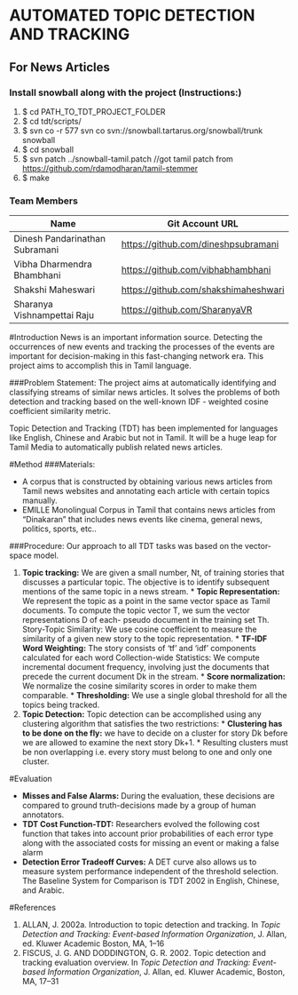 AUTOMATED TOPIC DETECTION AND TRACKING
======================================
For News Articles
-----------------

### Install snowball along with the project (Instructions:)
1. $ cd PATH_TO_TDT_PROJECT_FOLDER
2. $ cd tdt/scripts/
3. $ svn co -r 577 svn co svn://snowball.tartarus.org/snowball/trunk snowball
4. $ cd snowball
5. $ svn patch ../snowball-tamil.patch //got tamil patch from https://github.com/rdamodharan/tamil-stemmer
6. $ make


### Team Members
| Name                           | Git Account URL                     |
|--------------------------------|--------------------------------------
| Dinesh Pandarinathan Subramani | https://github.com/dineshpsubramani |
| Vibha Dharmendra Bhambhani     | https://github.com/vibhabhambhani   |
| Shakshi Maheswari              | https://github.com/shakshimaheshwari|
| Sharanya Vishnampettai Raju    | https://github.com/SharanyaVR       |


#Introduction
  News is an important information source. Detecting the occurrences of new events and tracking the processes of the events are important for decision-making in this fast-changing network era. This project aims to accomplish this in Tamil language.

###Problem Statement:
The project aims at automatically identifying and classifying streams of similar news articles. It solves the problems of both detection and tracking based on the well-known IDF - weighted cosine coefficient similarity metric. 

  Topic Detection and Tracking (TDT) has been implemented for languages like English, Chinese and Arabic but not in Tamil. It will be a huge leap for Tamil Media to automatically publish related news articles.
  
#Method
###Materials:
  * A corpus that is constructed by obtaining various news articles from Tamil news websites and annotating each article with certain topics manually.
  * EMILLE Monolingual Corpus in Tamil that contains news articles from “Dinakaran” that includes news events like cinema, general news, politics, sports, etc..

###Procedure:
  Our approach to all TDT tasks was based on the vector-space model. 

  1. **Topic tracking:** We are given a small number, Nt, of training stories that discusses a particular topic. The objective is to identify subsequent mentions of the same topic in a news stream.
    * **Topic Representation:** We represent the topic as a point in the same vector space as Tamil documents. To compute the topic vector T, we sum the vector representations D of each- pseudo document in the training set Th.
Story-Topic Similarity: We use cosine coefficient to measure the similarity of a given new story to the topic representation. 
    * **TF-IDF Word Weighting:** The story consists of ‘tf’ and ‘idf’ components calculated for each word
Collection-wide Statistics: We compute incremental document frequency, involving just the documents that precede the current document Dk in the stream. 
    * **Score normalization:** We normalize the cosine similarity scores in order to make them comparable.
    * **Thresholding:** We use a single global threshold for all the topics being tracked.
  2. **Topic Detection:** Topic detection can be accomplished using any clustering algorithm that satisfies the two restrictions:
    * **Clustering has to be done on the fly:** we have to decide on a cluster for story Dk before we are allowed to examine the next story Dk+1.
    * Resulting clusters must be non overlapping i.e. every story must belong to one and only one cluster.

#Evaluation
* **Misses and False Alarms:** During the evaluation, these decisions are compared to ground truth-decisions made by a group of human annotators.
* **TDT Cost Function-TDT:** Researchers evolved the following cost function that takes into account prior probabilities of each error type along with the associated costs for missing an event or making a false alarm
* **Detection Error Tradeoff Curves:**  A DET curve also allows us to measure system performance independent of the threshold selection.
The Baseline System for Comparison is TDT 2002 in English, Chinese, and Arabic.

#References
1. ALLAN, J. 2002a. Introduction to topic detection and tracking. In *Topic Detection and Tracking: Event-based Information Organization*, J. Allan, ed. Kluwer Academic Boston, MA, 1–16
2. FISCUS, J. G. AND DODDINGTON, G. R. 2002. Topic detection and tracking evaluation overview. In *Topic Detection and Tracking: Event-based Information Organization*, J. Allan, ed. Kluwer Academic, Boston, MA, 17–31
